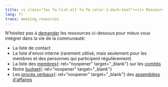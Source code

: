 ```yaml
---
title: <i class="fas fa-list-alt fa-fw color-1-dark-text"></i> Ressources et informations sur la communauté
lang: fr
trans: meeting_resources
---
```

N'hésitez pas à [demander](/contact-fr) les ressources ci-dessous pour mieux vous intégrer dans la vie de la communauté:
* La liste de contact
* La liste d'envoi interne (rarement utilisé, mais seulement pour les membres et des personnes qui participent régulièrement)
* La liste des [membres](/roles.html){: rel="noopener" target="_blank"} sur les [comités](/nouveau/comités)
* Notre [budget](/budget){: rel="noopener" target="_blank"}
* Les [procès verbaux](/minutes.html){: rel="noopener" target="_blank"} des [assemblées d'affaires](/nouveau/affaires)
